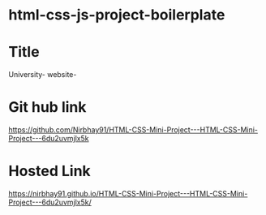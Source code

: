 # html-css-js-project-boilerplate

# Title
University- website- 

# Git hub link
https://github.com/Nirbhay91/HTML-CSS-Mini-Project---HTML-CSS-Mini-Project---6du2uvmjlx5k

# Hosted Link
https://nirbhay91.github.io/HTML-CSS-Mini-Project---HTML-CSS-Mini-Project---6du2uvmjlx5k/
